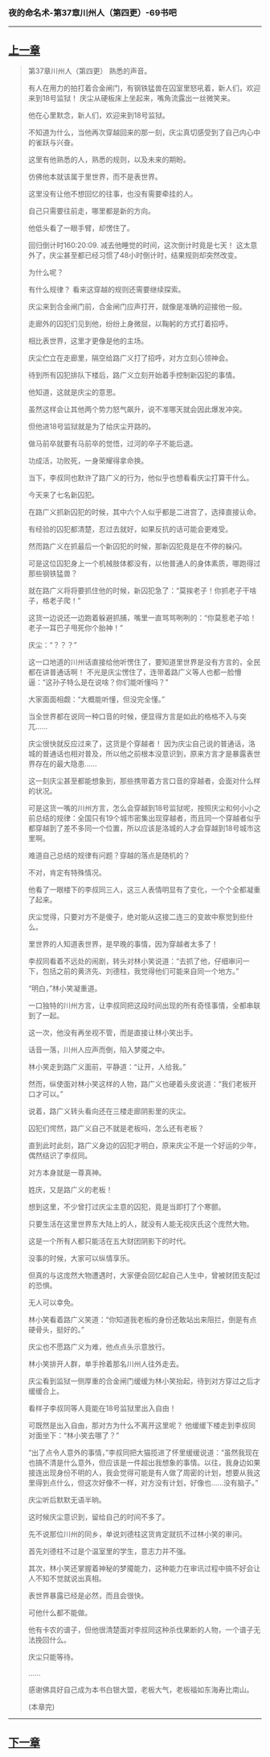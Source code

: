 ### 夜的命名术-第37章川州人（第四更）-69书吧

--------
[上一章](./bcff2fea81ce1d1bbf67cc5272fa3bcf.md)
--------


>
>
>
>第37章川州人（第四更）
>熟悉的声音。
>
>有人在用力的拍打着合金闸门，有钢铁猛兽在囚室里怒吼着，新人们，欢迎来到18号监狱！
>庆尘从硬板床上坐起来，嘴角流露出一丝微笑来。
>
>他在心里默念，新人们，欢迎来到18号监狱。
>
>不知道为什么，当他再次穿越回来的那一刻，庆尘真切感受到了自己内心中的雀跃与兴奋。
>
>这里有他熟悉的人，熟悉的规则，以及未来的期盼。
>
>仿佛他本就该属于里世界，而不是表世界。
>
>这里没有让他不想回忆的往事，也没有需要牵挂的人。
>
>自己只需要往前走，哪里都是新的方向。
>
>他低头看了一眼手臂，却愣住了。
>
>回归倒计时160:20:09.
>减去他睡觉的时间，这次倒计时竟是七天！
>这太意外了，庆尘甚至都已经习惯了48小时倒计时，结果规则却突然改变。
>
>为什么呢？
>
>有什么规律？
>看来这穿越的规则还需要继续探索。
>
>庆尘来到合金闸门前，合金闸门应声打开，就像是准确的迎接他一般。
>
>走廊外的囚犯们见到他，纷纷上身微屈，以鞠躬的方式打着招呼。
>
>相比表世界，这里才更像是他的主场。
>
>庆尘伫立在走廊里，隔空给路广义打了招呼，对方立刻心领神会。
>
>待到所有囚犯排队下楼后，路广义立刻开始着手控制新囚犯的事情。
>
>他知道，这就是庆尘的意思。
>
>虽然这样会让其他两个势力怒气飙升，说不准哪天就会因此爆发冲突。
>
>但他进18号监狱就是为了给庆尘开路的。
>
>做马前卒就要有马前卒的觉悟，过河的卒子不能后退。
>
>功成活，功败死，一身荣耀得拿命换。
>
>当下，李叔同也默许了路广义的行为，他似乎也想看看庆尘打算干什么。
>
>今天来了七名新囚犯。
>
>在路广义抓新囚犯的时候，其中六个人似乎都是二进宫了，选择直接认命。
>
>有经验的囚犯都清楚，忍过去就好，如果反抗的话可能会更难受。
>
>然而路广义在抓最后一个新囚犯的时候，那新囚犯竟是在不停的躲闪。
>
>可是这位囚犯身上一个机械肢体都没有，以他普通人的身体素质，哪跑得过那些钢铁猛兽？
>
>就在路广义将将要抓住他的时候，新囚犯急了：“莫挨老子！你抓老子干啥子，格老子爬！”
>
>这货一边说还一边跑着躲避抓捕，嘴里一直骂骂咧咧的：“你莫惹老子哈！老子一耳巴子甩死你个胎神！”
>
>庆尘：“？？？”
>
>这一口地道的川州话直接给他听愣住了，要知道里世界是没有方言的，全民都在讲普通话啊！
>不光是庆尘愣住了，连带着路广义等人也都一脸懵逼：“这孙子特么是在说啥？你们能听懂吗？”
>
>大家面面相觑：“大概能听懂，但没完全懂。”
>
>当全世界都在说同一种口音的时候，便显得方言是如此的格格不入与突兀……
>
>庆尘很快就反应过来了，这货是个穿越者！
>因为庆尘自己说的普通话，洛城的普通话也相对普及，所以他之前根本没意识到，原来方言才是暴露表世界存在的最大隐患……
>
>这一刻庆尘甚至都能想象到，那些携带着方言口音的穿越者，会面对什么样的状况。
>
>可是这货一嘴的川州方言，怎么会穿越到18号监狱呢，按照庆尘和何小小之前总结的规律：全国只有19个城市密集出现穿越者，而且同一个穿越者似乎都穿越到了差不多同一个位置，所以应该是洛城的人才会穿越到18号城市这里啊。
>
>难道自己总结的规律有问题？穿越的落点是随机的？
>
>不对，肯定有特殊情况。
>
>他看了一眼楼下的李叔同三人，这三人表情明显有了变化，一个个全都凝重了起来。
>
>庆尘觉得，只要对方不是傻子，绝对能从这接二连三的变故中察觉到些什么。
>
>里世界的人知道表世界，是早晚的事情，因为穿越者太多了！
>
>李叔同看着不远处的闹剧，转头对林小笑说道：“去抓了他，仔细审问一下，包括之前的黄济先、刘德柱，我觉得他们可能来自同一个地方。”
>
>“明白，”林小笑凝重道。
>
>一口独特的川州方言，让李叔同把这段时间出现的所有奇怪事情，全都串联到了一起。
>
>这一次，他没有再坐视不管，而是直接让林小笑出手。
>
>话音一落，川州人应声而倒，陷入梦魇之中。
>
>林小笑走到路广义面前，平静道：“让开，人给我。”
>
>然而，纵使面对林小笑这样的人物，路广义也硬着头皮说道：“我们老板开口才可以。”
>
>说着，路广义转头看向还在三楼走廊阴影里的庆尘。
>
>囚犯们愕然，路广义自己不就是老板吗，怎么还有老板？
>
>直到此时此刻，路广义身边的囚犯才明白，原来庆尘不是一个好运的少年，偶然结识了李叔同。
>
>对方本身就是一尊真神。
>
>姓庆，又是路广义的老板！
>
>想到这里，不少曾打过庆尘主意的囚犯，竟是当即打了个寒颤。
>
>只要生活在这里世界东大陆上的人，就没有人能无视庆氏这个庞然大物。
>
>这是一个所有人都只能活在五大财团阴影下的时代。
>
>没事的时候，大家可以纵情享乐。
>
>但真的与这庞然大物遭遇时，大家便会回忆起自己人生中，曾被财团支配过的恐惧。
>
>无人可以幸免。
>
>林小笑看着路广义笑道：“你知道我老板的身份还敢站出来阻拦，倒是有点硬骨头，挺好的。”
>
>庆尘也不愿路广义为难，他点点头示意放行。
>
>林小笑排开人群，单手拎着那名川州人往外走去。
>
>庆尘看到监狱一侧厚重的合金闸门缓缓为林小笑抬起，待到对方穿过之后才缓缓合上。
>
>看样子李叔同等人竟能在18号监狱里出入自由！
>
>可既然是出入自由，那对方为什么不离开这里呢？
>他缓缓下楼走到李叔同对面坐下：“林小笑去哪了？”
>
>“出了点令人意外的事情，”李叔同把大猫揽进了怀里缓缓说道：“虽然我现在也搞不清是什么意外，但应该是一件超出我想象的事情。以往，我身边如果接连出现身份不明的人，我会觉得可能是有人做了周密的计划，想要从我这里得到点什么，但这次好像不一样，对方没有计划，好像也……没有脑子。”
>
>庆尘听后默默无语半晌。
>
>这时候庆尘意识到，留给自己的时间不多了。
>
>先不说那位川州的同乡，单说刘德柱这货肯定就抗不过林小笑的审问。
>
>首先刘德柱不过是个温室里的学生，意志力并不强。
>
>其次，林小笑还掌握着神秘的梦魇能力，这种能力在审讯过程中搞不好会让人不知不觉就说出真相。
>
>表世界暴露已经是必然，而且会很快。
>
>可他什么都不能做。
>
>他有卡农的谱子，但他很清楚面对李叔同这种杀伐果断的人物，一个谱子无法挽回什么。
>
>庆尘只能等待。
>
>……
>
>感谢佛具好自己成为本书白银大盟，老板大气，老板福如东海寿比南山。
>
>(本章完)
>
>

--------
[下一章](./90d3efcd5b4241d8e019ab84cda70903.md)
--------
